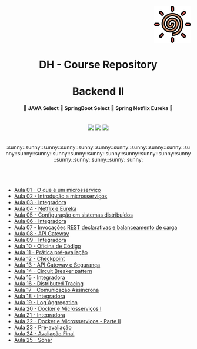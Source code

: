 <div align="right"><img src="https://github.com/lipollis/Imagens-Git/blob/main/sun.png" /></div>
<h1 align="center"> DH - Course Repository </h1>
<h1 align="center"> Backend II </h1>

<h4 align="center"> 
	🚀  JAVA Select  🚀  SpringBoot Select  🚀  Spring Netflix Eureka  🚀
</h4>
<br>

<div align="center">
  <img src="https://cdn.jsdelivr.net/gh/devicons/devicon/icons/java/java-original-wordmark.svg" width="70px"/>
  <img src="https://cdn.jsdelivr.net/gh/devicons/devicon/icons/spring/spring-original-wordmark.svg" width="70px" />
  <img src="https://cdn.jsdelivr.net/gh/devicons/devicon/icons/docker/docker-original-wordmark.svg" width="70px" />
          


  <br>
  <br>
</div>


<br>
<div align="center">:sunny::sunny::sunny::sunny::sunny::sunny::sunny::sunny::sunny::sunny::sunny::sunny::sunny::sunny::sunny::sunny::sunny::sunny::sunny::sunny::sunny::sunny::sunny::sunny::sunny::sunny:</div>
<br>
<br>

<div align="center">

</div>
<br>

- [Aula 01 - O que é um microsserviço](https://github.com/lipollis/DH_Backend_II/tree/main/Aula%2001%20-%20O%20que%20%C3%A9%20um%20microsservi%C3%A7o)
- [Aula 02 - Introdução a microsserviços](https://github.com/lipollis/DH_Backend_II/tree/main/Aula%2002%20-%20Introdu%C3%A7%C3%A3o%20a%20microsservi%C3%A7os)
- [Aula 03 - Integradora](https://github.com/lipollis/DH_Backend_II/tree/main/Aula%2003%20-%20Integradora)
- [Aula 04 - Netflix e Eureka](https://github.com/lipollis/DH_Backend_II/tree/main/Aula%2004%20-%20Netflix%20e%20Eureka)
- [Aula 05 - Configuração em sistemas distribuídos](https://github.com/lipollis/DH_Backend_II/tree/main/Aula%2005%20-%20Configura%C3%A7%C3%A3o%20em%20sistemas%20distribu%C3%ADdos)
- [Aula 06 - Integradora](https://github.com/lipollis/DH_Backend_II/tree/main/Aula%2006%20-%20Integradora)
- [Aula 07 - Invocações REST declarativas e balanceamento de carga](https://github.com/lipollis/DH_Backend_II/tree/main/Aula%2007%20-%20Invoca%C3%A7%C3%B5es%20REST%20declarativas%20e%20balanceamento%20de%20carga)
- [Aula 08 - API Gateway](https://github.com/lipollis/DH_Backend_II/tree/main/Aula%2008%20-%20API%20Gateway)
- [Aula 09 - Integradora](https://github.com/lipollis/DH_Backend_II/tree/main/Aula%2009%20-%20Integradora)
- [Aula 10 - Oficina de Código](https://github.com/lipollis/DH_Backend_II/tree/main/Aula%2010%20-%20Oficina%20de%20C%C3%B3digo)
- [Aula 11 - Prática pré-avaliação](https://github.com/lipollis/DH_Backend_II/tree/main/Aula%2011%20-%20Pr%C3%A1tica%20pr%C3%A9-avalia%C3%A7%C3%A3o)
- [Aula 12 - Checkpoint](https://github.com/lipollis/DH_Backend_II/tree/main/Aula%2012%20-%20Checkpoint)
- [Aula 13 - API Gateway e Segurança](https://github.com/lipollis/DH_Backend_II/tree/main/Aula%2013%20-%20API%20Gateway%20e%20Seguran%C3%A7a)
- [Aula 14 - Circuit Breaker pattern](https://github.com/lipollis/DH_Backend_II/tree/main/Aula%2014%20-%20Circuit%20Breaker%20pattern)
- [Aula 15 - Integradora](https://github.com/lipollis/DH_Backend_II/tree/main/Aula%2015%20-%20Integradora)
- [Aula 16 - Distributed Tracing](https://github.com/lipollis/DH_Backend_II/tree/main/Aula%2016%20-%20Distributed%20Tracing)
- [Aula 17 - Comunicação Assíncrona](https://github.com/lipollis/DH_Backend_II/tree/main/Aula%2017%20-%20Comunica%C3%A7%C3%A3o%20Ass%C3%ADncrona)
- [Aula 18 - Integradora](https://github.com/lipollis/DH_Backend_II/tree/main/Aula%2018%20-%20Integradora)
- [Aula 19 - Log Aggregation](https://github.com/lipollis/DH_Backend_II/tree/main/Aula%2019%20-%20Log%20Aggregation)
- [Aula 20 - Docker e Microsserviços I](https://github.com/lipollis/DH_Backend_II/tree/main/Aula%2020%20-%20Docker%20e%20Microsservi%C3%A7os%20I)
- [Aula 21 - Integradora](https://github.com/lipollis/DH_Backend_II/tree/main/Aula%2021%20-%20Integradora)
- [Aula 22 - Docker e Microsserviços - Parte II](https://github.com/lipollis/DH_Backend_II/tree/main/Aula%2022%20-%20Docker%20e%20Microsservi%C3%A7os%20-%20Parte%20II)
- [Aula 23 - Pré-avaliação](https://github.com/lipollis/DH_Backend_II/tree/main/Aula%2023%20-%20Pr%C3%A9-avalia%C3%A7%C3%A3o)
- [Aula 24 - Avaliação Final](https://github.com/lipollis/DH_Backend_II/tree/main/Aula%2024%20-%20Avalia%C3%A7%C3%A3o%20Final)
- [Aula 25 - Sonar](https://github.com/lipollis/DH_Backend_II/tree/main/Aula%2025%20-%20Sonar/dockerexamples)